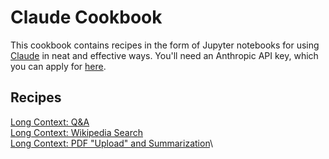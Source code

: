 # Claude Cookbook

This cookbook contains recipes in the form of Jupyter notebooks for using [Claude](https://claude.ai) in neat and effective ways. You'll need an Anthropic API key, which you can apply for [here](https://www.anthropic.com/earlyaccess).

## Recipes

[Long Context: Q&A](https://github.com/anthropics/anthropic-cookbook/blob/main/long_context/mc_qa.ipynb)\
[Long Context: Wikipedia Search](https://github.com/anthropics/anthropic-cookbook/blob/main/long_context/wikipedia-search-cookbook.ipynb)\
[Long Context: PDF "Upload" and Summarization](https://github.com/anthropics/anthropic-cookbook/blob/main/long_context/pdf_upload_summarization.ipynb)\
